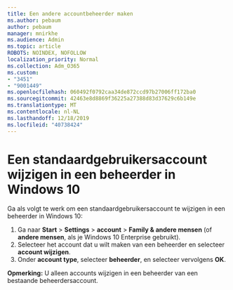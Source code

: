 ```yaml
---
title: Een andere accountbeheerder maken
ms.author: pebaum
author: pebaum
manager: mnirkhe
ms.audience: Admin
ms.topic: article
ROBOTS: NOINDEX, NOFOLLOW
localization_priority: Normal
ms.collection: Adm_O365
ms.custom:
- "3451"
- "9001449"
ms.openlocfilehash: 060492f0792caa34de872ccd97b27006ff172ba0
ms.sourcegitcommit: 42463e8d8869f36225a27388d83d37629c6b149e
ms.translationtype: MT
ms.contentlocale: nl-NL
ms.lasthandoff: 12/18/2019
ms.locfileid: "40738424"
---
```

# <a name="change-a-standard-user-account-to-an-administrator-in-windows-10"></a>Een standaardgebruikersaccount wijzigen in een beheerder in Windows 10

Ga als volgt te werk om een standaardgebruikersaccount te wijzigen in een beheerder in Windows 10:

1. Ga naar **Start** > **Settings** > **account** > **Family & andere mensen** (of **andere mensen**, als je Windows 10 Enterprise gebruikt).
2. Selecteer het account dat u wilt maken van een beheerder en selecteer **account wijzigen**.
3. Onder **account type**, selecteer **beheerder**, en selecteer vervolgens **OK**.

**Opmerking:** U alleen accounts wijzigen in een beheerder van een bestaande beheerdersaccount.